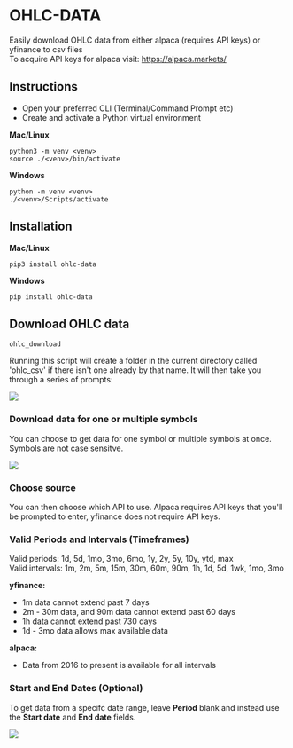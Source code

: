# OHLC-DATA

Easily download OHLC data from either alpaca (requires API keys) or yfinance to csv files<br>
To acquire API keys for alpaca visit:
https://alpaca.markets/

## Instructions
- Open your preferred CLI (Terminal/Command Prompt etc)
- Create and activate a Python virtual environment

**Mac/Linux**<br>
	
	python3 -m venv <venv>
	source ./<venv>/bin/activate
	
**Windows**<br>
	
	python -m venv <venv>
	./<venv>/Scripts/activate

## Installation
**Mac/Linux**<br>

	pip3 install ohlc-data
	
**Windows**<br>

	pip install ohlc-data
	
## Download OHLC data
	ohlc_download

Running this script will create a folder in the current directory called 'ohlc_csv' if there isn't one already by that name. It will then take you through a series of prompts:<br>

<img src='./example_pics/ohlc_download_script.png'/>

### Download data for one or multiple symbols
You can choose to get data for one symbol or multiple symbols at once. Symbols are not case sensitve.

<img src='./example_pics/multi_symbols.png'/>

### Choose source
You can then choose which API to use. Alpaca requires API keys that you'll be prompted to enter, yfinance does not require API keys.<br>

### Valid Periods and Intervals (Timeframes)
Valid periods: 1d, 5d, 1mo, 3mo, 6mo, 1y, 2y, 5y, 10y, ytd, max<br>
Valid intervals: 1m, 2m, 5m, 15m, 30m, 60m, 90m, 1h, 1d, 5d, 1wk, 1mo, 3mo<br> 

**yfinance:**<br>
	
- 1m data cannot extend past 7 days
- 2m - 30m data, and 90m data cannot extend past 60 days
- 1h data cannot extend past 730 days
- 1d - 3mo data allows max available data
	
**alpaca:**<br>
	
- Data from 2016 to present is available for all intervals

### Start and End Dates (Optional)
To get data from a specifc date range, leave **Period** blank and instead use the **Start date** and **End date** fields.<br>

<img src='./example_pics/choose_source.png'/>







